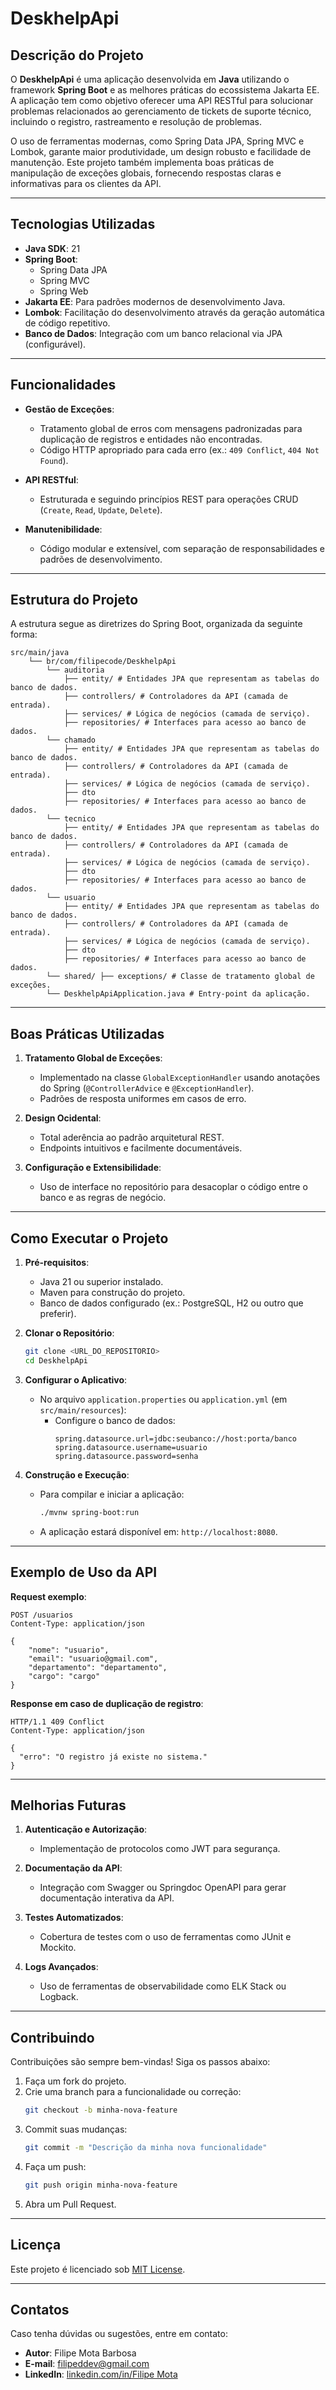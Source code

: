 # DeskhelpApi

## Descrição do Projeto
O **DeskhelpApi** é uma aplicação desenvolvida em **Java** utilizando o framework **Spring Boot** e as melhores práticas do ecossistema Jakarta EE. A aplicação tem como objetivo oferecer uma API RESTful para solucionar problemas relacionados ao gerenciamento de tickets de suporte técnico, incluindo o registro, rastreamento e resolução de problemas.

O uso de ferramentas modernas, como Spring Data JPA, Spring MVC e Lombok, garante maior produtividade, um design robusto e facilidade de manutenção. Este projeto também implementa boas práticas de manipulação de exceções globais, fornecendo respostas claras e informativas para os clientes da API.

---

## Tecnologias Utilizadas

- **Java SDK**: 21
- **Spring Boot**:
    - Spring Data JPA
    - Spring MVC
    - Spring Web
- **Jakarta EE**: Para padrões modernos de desenvolvimento Java.
- **Lombok**: Facilitação do desenvolvimento através da geração automática de código repetitivo.
- **Banco de Dados**: Integração com um banco relacional via JPA (configurável).

---

## Funcionalidades

- **Gestão de Exceções**:
    - Tratamento global de erros com mensagens padronizadas para duplicação de registros e entidades não encontradas.
    - Código HTTP apropriado para cada erro (ex.: `409 Conflict`, `404 Not Found`).

- **API RESTful**:
    - Estruturada e seguindo princípios REST para operações CRUD (`Create`, `Read`, `Update`, `Delete`).

- **Manutenibilidade**:
    - Código modular e extensível, com separação de responsabilidades e padrões de desenvolvimento.

---

## Estrutura do Projeto

A estrutura segue as diretrizes do Spring Boot, organizada da seguinte forma:

````
src/main/java 
    └── br/com/filipecode/DeskhelpApi 
        └── auditoria
            ├── entity/ # Entidades JPA que representam as tabelas do banco de dados.
            ├── controllers/ # Controladores da API (camada de entrada). 
            ├── services/ # Lógica de negócios (camada de serviço). 
            ├── repositories/ # Interfaces para acesso ao banco de dados. 
        └── chamado
            ├── entity/ # Entidades JPA que representam as tabelas do banco de dados.
            ├── controllers/ # Controladores da API (camada de entrada). 
            ├── services/ # Lógica de negócios (camada de serviço). 
            ├── dto
            ├── repositories/ # Interfaces para acesso ao banco de dados.
        └── tecnico
            ├── entity/ # Entidades JPA que representam as tabelas do banco de dados.
            ├── controllers/ # Controladores da API (camada de entrada). 
            ├── services/ # Lógica de negócios (camada de serviço). 
            ├── dto
            ├── repositories/ # Interfaces para acesso ao banco de dados.
        └── usuario
            ├── entity/ # Entidades JPA que representam as tabelas do banco de dados.
            ├── controllers/ # Controladores da API (camada de entrada). 
            ├── services/ # Lógica de negócios (camada de serviço). 
            ├── dto
            ├── repositories/ # Interfaces para acesso ao banco de dados.
        └── shared/ ├── exceptions/ # Classe de tratamento global de exceções. 
        └── DeskhelpApiApplication.java # Entry-point da aplicação.

````

---

## Boas Práticas Utilizadas

1. **Tratamento Global de Exceções**:
    - Implementado na classe `GlobalExceptionHandler` usando anotações do Spring (`@ControllerAdvice` e `@ExceptionHandler`).
    - Padrões de resposta uniformes em casos de erro.

2. **Design Ocidental**:
    - Total aderência ao padrão arquitetural REST.
    - Endpoints intuitivos e facilmente documentáveis.

3. **Configuração e Extensibilidade**:
    - Uso de interface no repositório para desacoplar o código entre o banco e as regras de negócio.

---

## Como Executar o Projeto

1. **Pré-requisitos**:
    - Java 21 ou superior instalado.
    - Maven para construção do projeto.
    - Banco de dados configurado (ex.: PostgreSQL, H2 ou outro que preferir).

2. **Clonar o Repositório**:
   ```bash
   git clone <URL_DO_REPOSITORIO>
   cd DeskhelpApi
   ```

3. **Configurar o Aplicativo**:
    - No arquivo `application.properties` ou `application.yml` (em `src/main/resources`):
        - Configure o banco de dados:
          ```properties
          spring.datasource.url=jdbc:seubanco://host:porta/banco
          spring.datasource.username=usuario
          spring.datasource.password=senha
          ```

4. **Construção e Execução**:
    - Para compilar e iniciar a aplicação:
      ```bash
      ./mvnw spring-boot:run
      ```
    - A aplicação estará disponível em: `http://localhost:8080`.

---

## Exemplo de Uso da API

**Request exemplo**:
```http
POST /usuarios
Content-Type: application/json

{
    "nome": "usuario",
    "email": "usuario@gmail.com",
    "departamento": "departamento",
    "cargo": "cargo"
}
```

**Response em caso de duplicação de registro**:
```http
HTTP/1.1 409 Conflict
Content-Type: application/json

{
  "erro": "O registro já existe no sistema."
}
```

---

## Melhorias Futuras

1. **Autenticação e Autorização**:
    - Implementação de protocolos como JWT para segurança.

2. **Documentação da API**:
    - Integração com Swagger ou Springdoc OpenAPI para gerar documentação interativa da API.

3. **Testes Automatizados**:
    - Cobertura de testes com o uso de ferramentas como JUnit e Mockito.

4. **Logs Avançados**:
    - Uso de ferramentas de observabilidade como ELK Stack ou Logback.

---

## Contribuindo

Contribuições são sempre bem-vindas! Siga os passos abaixo:

1. Faça um fork do projeto.
2. Crie uma branch para a funcionalidade ou correção:
   ```bash
   git checkout -b minha-nova-feature
   ```
3. Commit suas mudanças:
   ```bash
   git commit -m "Descrição da minha nova funcionalidade"
   ```
4. Faça um push:
   ```bash
   git push origin minha-nova-feature
   ```
5. Abra um Pull Request.

---

## Licença

Este projeto é licenciado sob [MIT License](LICENSE).

---

## Contatos

Caso tenha dúvidas ou sugestões, entre em contato:

- **Autor**: Filipe Mota Barbosa
- **E-mail**: [filipeddev@gmail.com](mailto:filipeddev@gmail.com)
- **LinkedIn**: [linkedin.com/in/Filipe Mota](https://www.linkedin.com/in/filipe-mota-b15139231/)